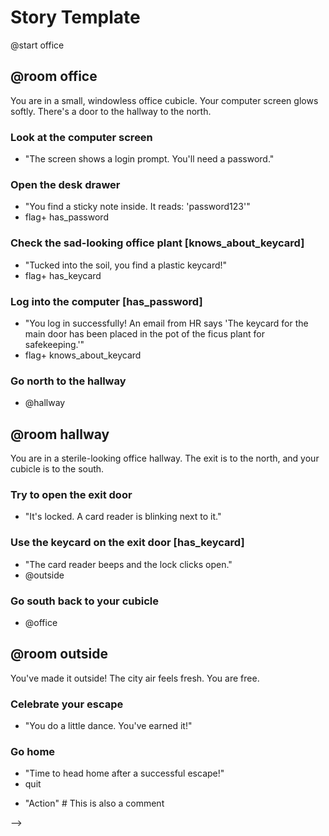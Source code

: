 # Story Template

<!-- This is a template showing how to write interactive stories using Markdown format -->
<!-- Comments are ignored by the parser -->

@start office

## @room office
You are in a small, windowless office cubicle. Your computer screen glows softly. There's a door to the hallway to the north.

### Look at the computer screen
- "The screen shows a login prompt. You'll need a password."

### Open the desk drawer
- "You find a sticky note inside. It reads: 'password123'"
- flag+ has_password

### Check the sad-looking office plant [knows_about_keycard]
- "Tucked into the soil, you find a plastic keycard!"
- flag+ has_keycard

### Log into the computer [has_password]
- "You log in successfully! An email from HR says 'The keycard for the main door has been placed in the pot of the ficus plant for safekeeping.'"
- flag+ knows_about_keycard

### Go north to the hallway
- @hallway

## @room hallway
You are in a sterile-looking office hallway. The exit is to the north, and your cubicle is to the south.

### Try to open the exit door
- "It's locked. A card reader is blinking next to it."

### Use the keycard on the exit door [has_keycard]
- "The card reader beeps and the lock clicks open."
- @outside

### Go south back to your cubicle
- @office

## @room outside
You've made it outside! The city air feels fresh. You are free.

### Celebrate your escape
- "You do a little dance. You've earned it!"

### Go home
- "Time to head home after a successful escape!"
- quit

<!-- 
SYNTAX REFERENCE:

Story Structure:
  # Story Title                     - Optional title
  @start room_id                    - Starting room (required)
  
Rooms:  
  ## @room room_id                  - Room definition
  Description text here.            - Room description (can be multiple paragraphs)
  
Choices:
  ### Choice text [condition]       - Choice with optional condition
- action                            - Actions (multiple tab-indented lines)

Actions (tab-indented):
- "Display text"                  - Show text to player
- say: Alternative text syntax    - Alternative display syntax
- @room_id                        - Go to room (shorthand)
- goto: room_id                   - Go to room (explicit)
- flag+ flag_name                 - Set flag
- flag- flag_name                 - Remove flag  
- count+ counter_name             - Increment counter
- count- counter_name             - Decrement counter
- count= counter_name 5           - Set counter value
- quit                            - End game
- end                             - End game (alternative)

Conditions:
  [flag_name]                       - Has flag
  [!flag_name]                      - Does NOT have flag
  [flag1 & flag2]                   - Has ALL flags (and)
  [flag1 | flag2]                   - Has ANY flags (or)
  [counter > 5]                     - Counter greater than
  [counter < 3]                     - Counter less than
  [counter = 10]                    - Counter equals
  [counter >= 5]                    - Greater than or equal
  [counter <= 3]                    - Less than or equal
  [counter != 0]                    - Not equal
  
Complex conditions:
  [has_wand & (wisdom > 5 | experience = 10)]

Comments:
  <!-- This is a comment -->
- "Action"  # This is also a comment

-->